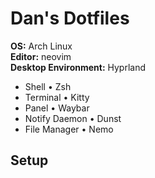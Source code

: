 # Dan's Dotfiles
**OS:** Arch Linux
<br>
**Editor:** neovim
<br>
**Desktop Environment:** Hyprland
<br>
 - Shell • Zsh
 - Terminal • Kitty
 - Panel • Waybar
 - Notify Daemon • Dunst 
 - File Manager • Nemo 

## Setup
